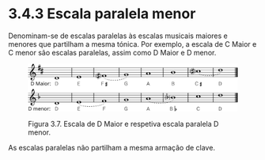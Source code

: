 # 3.4.3 Escala paralela menor

Denominam-se de escalas paralelas às escalas musicais maiores e menores que partilham a mesma tónica. Por exemplo, a escala de C Maior e C menor são escalas paralelas, assim como D Maior e D menor.

<figure><img src="../../.gitbook/assets/scale_dmajor_dminor_parallel.svg" alt="Figura 3.7. Escala de D Maior e respetiva escala paralela D menor."><figcaption><p>Figura 3.7. Escala de D Maior e respetiva escala paralela D menor.</p></figcaption></figure>

As escalas paralelas não partilham a mesma armação de clave.
